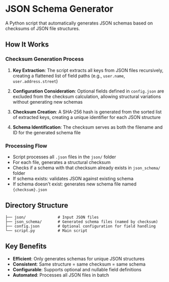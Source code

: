 # JSON Schema Generator

A Python script that automatically generates JSON schemas based on checksums of JSON file structures.

## How It Works

### Checksum Generation Process

1. **Key Extraction**: The script extracts all keys from JSON files recursively, creating a flattened list of field paths (e.g., `user.name`, `user.address.street`)

2. **Configuration Consideration**: Optional fields defined in `config.json` are excluded from the checksum calculation, allowing structural variations without generating new schemas

3. **Checksum Creation**: A SHA-256 hash is generated from the sorted list of extracted keys, creating a unique identifier for each JSON structure

4. **Schema Identification**: The checksum serves as both the filename and ID for the generated schema file

### Processing Flow

- Script processes all `.json` files in the `json/` folder
- For each file, generates a structural checksum
- Checks if a schema with that checksum already exists in `json_schema/` folder
- If schema exists: validates JSON against existing schema
- If schema doesn't exist: generates new schema file named `{checksum}.json`

## Directory Structure

```
├── json/              # Input JSON files
├── json_schema/       # Generated schema files (named by checksum)
├── config.json        # Optional configuration for field handling
└── script.py          # Main script
```

## Key Benefits

- **Efficient**: Only generates schemas for unique JSON structures
- **Consistent**: Same structure = same checksum = same schema
- **Configurable**: Supports optional and nullable field definitions
- **Automated**: Processes all JSON files in batch